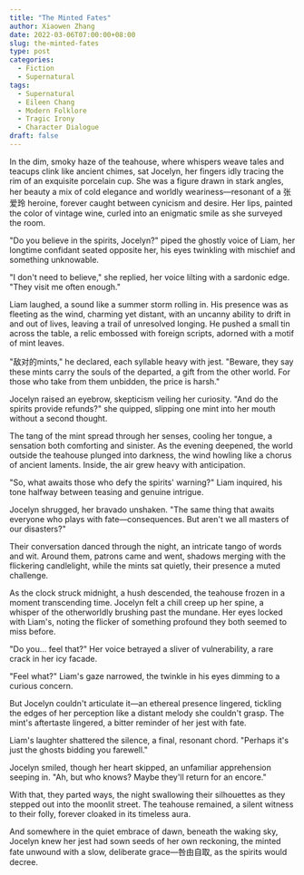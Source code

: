 ```yaml
---
title: "The Minted Fates"
author: Xiaowen Zhang
date: 2022-03-06T07:00:00+08:00
slug: the-minted-fates
type: post
categories:
  - Fiction
  - Supernatural
tags:
  - Supernatural
  - Eileen Chang
  - Modern Folklore
  - Tragic Irony
  - Character Dialogue
draft: false
---
```


In the dim, smoky haze of the teahouse, where whispers weave tales and teacups clink like ancient chimes, sat Jocelyn, her fingers idly tracing the rim of an exquisite porcelain cup. She was a figure drawn in stark angles, her beauty a mix of cold elegance and worldly weariness—resonant of a 张爱玲 heroine, forever caught between cynicism and desire. Her lips, painted the color of vintage wine, curled into an enigmatic smile as she surveyed the room.

"Do you believe in the spirits, Jocelyn?" piped the ghostly voice of Liam, her longtime confidant seated opposite her, his eyes twinkling with mischief and something unknowable.

"I don't need to believe," she replied, her voice lilting with a sardonic edge. "They visit me often enough."

Liam laughed, a sound like a summer storm rolling in. His presence was as fleeting as the wind, charming yet distant, with an uncanny ability to drift in and out of lives, leaving a trail of unresolved longing. He pushed a small tin across the table, a relic embossed with foreign scripts, adorned with a motif of mint leaves.

"敌对的mints," he declared, each syllable heavy with jest. "Beware, they say these mints carry the souls of the departed, a gift from the other world. For those who take from them unbidden, the price is harsh."

Jocelyn raised an eyebrow, skepticism veiling her curiosity. "And do the spirits provide refunds?" she quipped, slipping one mint into her mouth without a second thought.

The tang of the mint spread through her senses, cooling her tongue, a sensation both comforting and sinister. As the evening deepened, the world outside the teahouse plunged into darkness, the wind howling like a chorus of ancient laments. Inside, the air grew heavy with anticipation.

"So, what awaits those who defy the spirits' warning?" Liam inquired, his tone halfway between teasing and genuine intrigue.

Jocelyn shrugged, her bravado unshaken. "The same thing that awaits everyone who plays with fate—consequences. But aren't we all masters of our disasters?"

Their conversation danced through the night, an intricate tango of words and wit. Around them, patrons came and went, shadows merging with the flickering candlelight, while the mints sat quietly, their presence a muted challenge.

As the clock struck midnight, a hush descended, the teahouse frozen in a moment transcending time. Jocelyn felt a chill creep up her spine, a whisper of the otherworldly brushing past the mundane. Her eyes locked with Liam's, noting the flicker of something profound they both seemed to miss before. 

"Do you... feel that?" Her voice betrayed a sliver of vulnerability, a rare crack in her icy facade.

"Feel what?" Liam's gaze narrowed, the twinkle in his eyes dimming to a curious concern.

But Jocelyn couldn't articulate it—an ethereal presence lingered, tickling the edges of her perception like a distant melody she couldn't grasp. The mint's aftertaste lingered, a bitter reminder of her jest with fate.

Liam's laughter shattered the silence, a final, resonant chord. "Perhaps it's just the ghosts bidding you farewell."

Jocelyn smiled, though her heart skipped, an unfamiliar apprehension seeping in. "Ah, but who knows? Maybe they'll return for an encore."

With that, they parted ways, the night swallowing their silhouettes as they stepped out into the moonlit street. The teahouse remained, a silent witness to their folly, forever cloaked in its timeless aura.

And somewhere in the quiet embrace of dawn, beneath the waking sky, Jocelyn knew her jest had sown seeds of her own reckoning, the minted fate unwound with a slow, deliberate grace—咎由自取, as the spirits would decree.